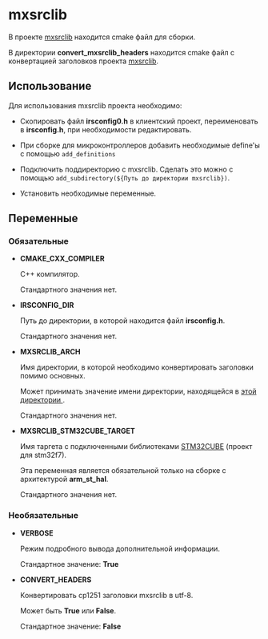 # mxsrclib

В проекте [mxsrclib](https://okr.irsural.ru/git/okr/mxsrclib) находится cmake
файл для сборки.

В директории **convert_mxsrclib_headers** находится cmake файл с конвертацией заголовков
проекта [mxsrclib](https://okr.irsural.ru/git/okr/mxsrclib).

## Использование

Для использования mxsrclib проекта необходимо:

- Скопировать файл **irsconfig0.h**
  в клиентский проект, переименовать в **irsconfig.h**, при необходимости редактировать.

- При сборке для микроконтроллеров добавить необходимые define'ы с помощью
  ```add_definitions```

- Подключить поддиректорию с mxsrclib.
  Сделать это можно с помощью
  ```add_subdirectory(${Путь до директории mxsrclib})```.


- Установить необходимые переменные.

## Переменные

### Обязательные

- **CMAKE_CXX_COMPILER**

  C++ компилятор.

  Стандартного значения нет.

- **IRSCONFIG_DIR**

  Путь до директории, в которой находится файл **irsconfig.h**.

  Стандартного значения нет.

- **MXSRCLIB_ARCH**

  Имя директории, в которой необходимо конвертировать заголовки
  помимо основных.

  Может принимать значение имени директории, находящейся в [этой директории
  ](https://okr.irsural.ru/git/okr/mxsrclib/src/branch/master/arch).

  Стандартного значения нет.

- **MXSRCLIB_STM32CUBE_TARGET**

  Имя таргета с подключенными библиотеками
  [STM32CUBE](https://okr.irsural.ru/git/third_party_mirrors/STM32CubeF7)
  (проект для stm32f7).

  Эта переменная является обязательной только на сборке с архитектурой
  **arm_st_hal**.

  Стандартного значения нет.

### Необязательные

- **VERBOSE**

  Режим подробного вывода дополнительной информации.

  Стандартное значение: **True**

- **CONVERT_HEADERS**

  Конвертировать cp1251 заголовки mxsrclib в utf-8.

  Может быть **True** или **False**.

  Стандартное значение: **False**


